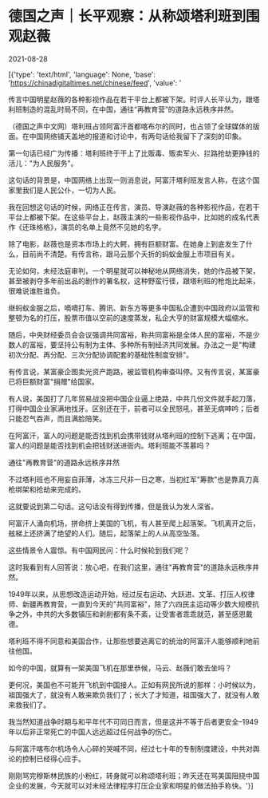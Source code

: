 # 德国之声｜长平观察：从称颂塔利班到围观赵薇

2021-08-28

[{'type': 'text/html', 'language': None, 'base': 'https://chinadigitaltimes.net/chinese/feed', 'value': '

传言中国明星赵薇的各种影视作品在若干平台上都被下架。时评人长平认为，跟塔利班制造的混乱时局不同，在中国，通往“再教育营”的道路永远秩序井然。



（德国之声中文网）塔利班占领阿富汗首都喀布尔的同时，也占领了全球媒体的版面。在中国网络铺天盖地的报道和讨论中，有两句话给我留下了深刻的印象。

第一句话已经广为传播：塔利班终于干上了比贩毒、贩卖军火、拦路抢劫更挣钱的活儿：&quot;为人民服务&quot;。

这句话的背景是，中国网络上出现一则消息说，阿富汗塔利班发言人称，在这个国家里我们是人民公仆，一切为人民。

我在回想这句话的时候，网络正在传言，演员、导演赵薇的各种影视作品，在若干平台上都被下架。在这些平台上，赵薇主演的一些影视作品中，比如她的成名代表作《还珠格格》，演员的名单上竟然不见她的名字。

除了电影，赵薇也是资本市场上的大鳄，拥有巨额财富。在她身上到底发生了什么，目前尚不清楚。有传言称，跟马云那个夭折的蚂蚁金服上市项目有关。

无论如何，未经法庭审判，一个明星就可以神秘地从网络消失，她的作品被下架，甚至被剥夺多年前出品的剧作的署名权，这种野蛮行径，跟塔利班的枪炮比起来，很难说谁胜谁负。

继蚂蚁金服之后，嘀嘀打车、腾讯、新东方等更多中国私企遭到中国政府以监管和整顿为名的打压，股票市值以空前的速度蒸发，私企大亨的财富规模大幅缩水。

随后，中央财经委员会会议强调共同富裕，称共同富裕是全体人民的富裕，不是少数人的富裕，要坚持公有制为主体、多种所有制经济共同发展。办法之一是&quot;构建初次分配、再分配、三次分配协调配套的基础性制度安排&quot;。

有传言说，某富豪企图卖光资产跑路，被监管机构审查叫停。又有传言说，某富豪已将巨额财富&quot;捐赠&quot;给国家。

有人说，美国打了几年贸易战没把中国企业逼上绝路，中共几份文件就手起刀落，打得中国企业家满地找牙。区别还在于，前者可以全民怒吼，甚至无病呻吟；后者只能忍气吞声，而且满脸陪笑。

在阿富汗，富人的问题是能否找到机会携带钱财从塔利班的控制下逃离；在中国，富人的问题是能否找到机会把钱财送进衙内。塔利班能不羡慕吗？

通往&quot;再教育营&quot;的道路永远秩序井然

不过塔利班也不用妄自菲薄，冰冻三尺非一日之寒，当初红军&quot;筹款&quot;也是靠真刀真枪绑架和抢劫来完成的。

这就要说到第二句话。这句话没有得到传播，但是我认为发人深省。

阿富汗人涌向机场，拼命挤上美国的飞机，有人甚至爬上起落架。飞机离开之后，舷梯上还挤满了绝望的人们。随后，起落架上的人从高空坠落。

这些情景令人震惊。有中国网民问：什么时候轮到我们呢？

这时我看到有人回答说：放心吧，在我们这里，通往&quot;再教育营&quot;的道路永远秩序井然。

1949年以来，从思想改造运动开始，经过反右运动、大跃进、文革、打压人权律师、新疆再教育营，一直到今天的&quot;共同富裕&quot;，除了六四民主运动等少数大规模抗争之外，中共的大多数镇压和剥削都有条不紊，让受害者乖乖就范，甚至感恩戴德。

塔利班不得不同意和美国合作，让那些想要逃离它的统治的阿富汗人能够顺利地前往他国。

如今的中国，就算有一架美国飞机在那里恭候，马云、赵薇们敢去坐吗？

更何况，美国也不可能开飞机到中国接人。正如有网民所说的那样：小时候以为，祖国强大了，就没有人敢来欺负我们了；长大了才知道，祖国强大了，就没有人敢来救我们了。

我当然知道战争时期与和平年代不可同日而言，但是这并不等于后者更安全&#8211;1949年以后非正常死亡的中国人远远超过任何战争的伤亡。

与阿富汗喀布尔机场令人心碎的哭喊不同，经过七十年的专制制度建设，中共对舆论的控制已经得心应手。

刚刚骂完穆斯林民族的小粉红，转身就可以称颂塔利班；昨天还在骂美国阻挠中国企业的发展，今天就可以对未经法律程序打压企业家和明星的做法拍手称快。'}]